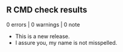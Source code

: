 ## R CMD check results

0 errors | 0 warnings | 0 note

* This is a new release.
* I assure you, my name is not misspelled.
